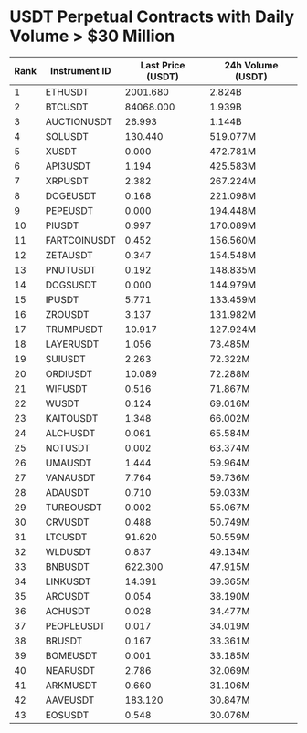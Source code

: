 # USDT Perpetual Contracts with Daily Volume > $30 Million

| Rank | Instrument ID | Last Price (USDT) | 24h Volume (USDT) |
|------|---------------|-------------------|-------------------|
| 1 | ETHUSDT | 2001.680 | 2.824B |
| 2 | BTCUSDT | 84068.000 | 1.939B |
| 3 | AUCTIONUSDT | 26.993 | 1.144B |
| 4 | SOLUSDT | 130.440 | 519.077M |
| 5 | XUSDT | 0.000 | 472.781M |
| 6 | API3USDT | 1.194 | 425.583M |
| 7 | XRPUSDT | 2.382 | 267.224M |
| 8 | DOGEUSDT | 0.168 | 221.098M |
| 9 | PEPEUSDT | 0.000 | 194.448M |
| 10 | PIUSDT | 0.997 | 170.089M |
| 11 | FARTCOINUSDT | 0.452 | 156.560M |
| 12 | ZETAUSDT | 0.347 | 154.548M |
| 13 | PNUTUSDT | 0.192 | 148.835M |
| 14 | DOGSUSDT | 0.000 | 144.979M |
| 15 | IPUSDT | 5.771 | 133.459M |
| 16 | ZROUSDT | 3.137 | 131.982M |
| 17 | TRUMPUSDT | 10.917 | 127.924M |
| 18 | LAYERUSDT | 1.056 | 73.485M |
| 19 | SUIUSDT | 2.263 | 72.322M |
| 20 | ORDIUSDT | 10.089 | 72.288M |
| 21 | WIFUSDT | 0.516 | 71.867M |
| 22 | WUSDT | 0.124 | 69.016M |
| 23 | KAITOUSDT | 1.348 | 66.002M |
| 24 | ALCHUSDT | 0.061 | 65.584M |
| 25 | NOTUSDT | 0.002 | 63.374M |
| 26 | UMAUSDT | 1.444 | 59.964M |
| 27 | VANAUSDT | 7.764 | 59.736M |
| 28 | ADAUSDT | 0.710 | 59.033M |
| 29 | TURBOUSDT | 0.002 | 55.067M |
| 30 | CRVUSDT | 0.488 | 50.749M |
| 31 | LTCUSDT | 91.620 | 50.559M |
| 32 | WLDUSDT | 0.837 | 49.134M |
| 33 | BNBUSDT | 622.300 | 47.915M |
| 34 | LINKUSDT | 14.391 | 39.365M |
| 35 | ARCUSDT | 0.054 | 38.190M |
| 36 | ACHUSDT | 0.028 | 34.477M |
| 37 | PEOPLEUSDT | 0.017 | 34.019M |
| 38 | BRUSDT | 0.167 | 33.361M |
| 39 | BOMEUSDT | 0.001 | 33.185M |
| 40 | NEARUSDT | 2.786 | 32.069M |
| 41 | ARKMUSDT | 0.660 | 31.106M |
| 42 | AAVEUSDT | 183.120 | 30.847M |
| 43 | EOSUSDT | 0.548 | 30.076M |

